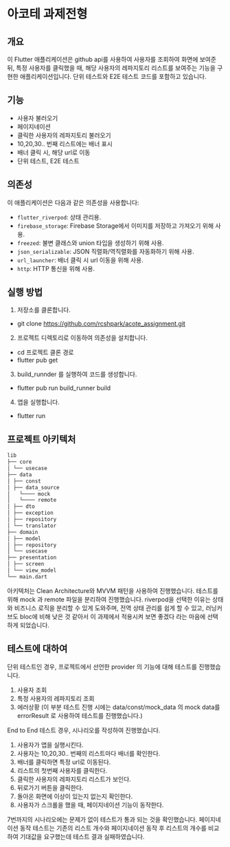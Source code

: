 # 아코테 과제전형

## 개요

이 Flutter 애플리케이션은 github api를 사용하여 사용자를 조회하여 화면에 보여준 뒤, 특정 사용자를 클릭했을 때, 해당 사용자의 레파지토리 리스트를 보여주는 기능을 구현한 애플리케이션입니다.
단위 테스트와 E2E 테스트 코드를 포함하고 있습니다.


## 기능

- 사용자 불러오기
- 페이지네이션
- 클릭한 사용자의 레파지토리 불러오기
- 10,20,30.. 번째 리스트에는 배너 표시
- 배너 클릭 시, 해당 url로 이동 
- 단위 테스트, E2E 테스트


## 의존성

이 애플리케이션은 다음과 같은 의존성을 사용합니다:
- `flutter_riverpod`: 상태 관리용.
- `firebase_storage`: Firebase Storage에서 이미지를 저장하고 가져오기 위해 사용.
- `freezed`: 불변 클래스와 union 타입을 생성하기 위해 사용.
- `json_serializable`: JSON 직렬화/역직렬화를 자동화하기 위해 사용.
- `url_launcher`: 배너 클릭 시 url 이동을 위해 사용.
- `http`: HTTP 통신을 위해 사용.


## 실행 방법

1. 저장소를 클론합니다.
- git clone https://github.com/rcshpark/acote_assignment.git

2. 프로젝트 디렉토리로 이동하여 의존성을 설치합니다.
- cd 프로젝트 클론 경로 
- flutter pub get

3. build_runnder 를 실행하여 코드를 생성합니다.
- flutter pub run build_runner build

4. 앱을 실행합니다.
- flutter run 


## 프로젝트 아키텍처
```bash
lib
├── core
│ └── usecase
├── data
│ ├── const
│ ├── data_source
│   └──── mock
│   └──── remote
│ ├── dto
│ ├── exception
│ ├── repository
│ └── translator
├── domain
│ ├── model
│ ├── repository
│ └── usecase
├── presentation
│ ├── screen
│ └── view_model
└── main.dart
```

아키텍처는 Clean Architecture와 MVVM 패턴을 사용하여 진행했습니다.
테스트를 위해 mock 과 remote 파일을 분리하여 진행했습니다.
riverpod을 선택한 이유는 상태와 비즈니스 로직을 분리할 수 있게 도와주며, 전역 상태 관리를 쉽게 할 수 있고, 러닝커브도 bloc에 비해 낮은 것 같아서 이 과제에서 적용시켜 보면 좋겠다 라는 마음에 선택하게 되었습니다.

## 테스트에 대하여
단위 테스트인 경우, 프로젝트에서 선언한 provider 의 기능에 대해 테스트를 진행했습니다.
1. 사용자 조회
2. 특정 사용자의 레파지토리 조회
3. 에러상황 (이 부분 테스트 진행 시에는 data/const/mock_data 의 mock data를 errorResult 로 사용하여 테스트를 진행했습니다.)

End to End 테스트 경우, 시나리오를 작성하여 진행했습니다.
1. 사용자가 앱을 실행시킨다.
2. 사용자는 10,20,30.. 번째의 리스트마다 배너를 확인한다.
3. 배너를 클릭하면 특정 url로 이동된다.
4. 리스트의 첫번째 사용자를 클릭한다.
5. 클릭한 사용자의 레파지토리 리스트가 보인다.
6. 뒤로가기 버튼을 클릭한다.
7. 돌아온 화면에 이상이 있는지 없는지 확인한다. 
8. 사용자가 스크롤을 했을 때, 페이지네이션 기능이 동작한다.

7번까지의 시나리오에는 문제가 없이 테스트가 통과 되는 것을 확인했습니다. 
페이지네이션 동작 테스트는 기존의 리스트 개수와 페이지네이션 동작 후 리스트의 개수를 비교하여 기대값을 요구했는데 테스트 결과 실패하였습니다.